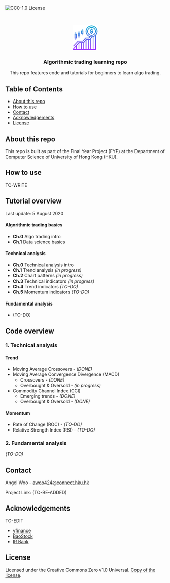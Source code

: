 ![CC0-1.0 License][license-shield]

<!-- PROJECT LOGO -->
<br />
<p align="center">
  <img src="images/logo.png" alt="Logo" width="80" height="80">
  <h3 align="center">Algorithmic trading learning repo</h3>

  <p align="center">
    This repo features code and tutorials for beginners to learn algo trading.
  </p>
</p>

<!-- TABLE OF CONTENTS -->
## Table of Contents

* [About this repo](#about-this-repo)
* [How to use](#how-to-use)
* [Contact](#contact)
* [Acknowledgements](#acknowledgements)
* [License](#license)

## About this repo 

This repo is built as part of the Final Year Project (FYP) at the Department of Computer Science of University of Hong Kong (HKU). 

## How to use

TO-WRITE

## Tutorial overview

Last update: 5 August 2020

#### Algorithmic trading basics
* <b>Ch.0</b> Algo trading intro
* <b>Ch.1</b> Data science basics

#### Technical analysis
* <b>Ch.0</b> Technical analysis intro
* <b>Ch.1</b> Trend analysis <i>(in progress)</i>
* <b>Ch.2</b> Chart patterns <i>(in progress)</i>
* <b>Ch.3</b> Technical indicators <i>(in progress)</i>
* <b>Ch.4</b> Trend indicators <i>(TO-DO)</i>
* <b>Ch.5</b> Momentum indicators <i>(TO-DO)</i>

#### Fundamental analysis
* (TO-DO)

## Code overview

### 1. Technical analysis
#### Trend
* Moving Average Crossovers <i>- (DONE)</i>
* Moving Average Convergence Divergence (MACD)
  * Crossovers <i>- (DONE)</i>
  * Overbought & Oversold <i>- (in progress)</i>
* Commodity Channel Index (CCI)
  * Emerging trends <i>- (DONE)</i>
  * Overbought & Oversold <i>- (DONE)</i>
  
#### Momentum
* Rate of Change (ROC) <i>- (TO-DO)</i>
* Relative Strength Index (RSI) <i>- (TO-DO)</i>

### 2. Fundamental analysis
<i>(TO-DO)</i>

## Contact

Angel Woo - awoo424@connect.hku.hk

Project Link: (TO-BE-ADDED)

## Acknowledgements

TO-EDIT
* [yfinance](https://github.com/ranaroussi/yfinance) 
* [BaoStock](http://baostock.com/baostock/index.php/%E9%A6%96%E9%A1%B5)
* [IR Bank](https://irbank.net/download)

## License
Licensed under the Creative Commons Zero v1.0 Universal.
[Copy of the license](https://github.com/awoo424/algotrading/blob/master/LICENSE).

<!-- MARKDOWN LINKS & IMAGES -->
[license-shield]: https://img.shields.io/github/license/awoo424/algotrading
